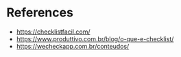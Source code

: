 # References

- https://checklistfacil.com/
- https://www.produttivo.com.br/blog/o-que-e-checklist/
- https://wecheckapp.com.br/conteudos/
